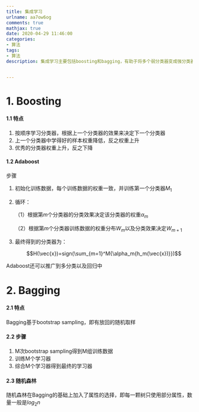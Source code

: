 ```yaml
---
title: 集成学习
urlname: aa7ow6og
comments: true
mathjax: true
date: 2020-04-29 11:46:00
categories:
- 算法
tags:
- 算法
description: 集成学习主要包括boosting和bagging，有助于将多个弱分类器变成强分类器


---
```


# 1. Boosting

#### 1.1 特点

1. 按顺序学习分类器，根据上一个分类器的效果来决定下一个分类器
2. 上一个分类器中学得好的样本权重降低，反之权重上升
3. 优秀的分类器权重上升，反之下降

#### 1.2 Adaboost

步骤

1. 初始化训练数据，每个训练数据的权重一致，并训练第一个分类器$M_1$

2. 循环：

   （1）根据第$m$个分类器的分类效果决定该分类器的权重$\alpha_{m}$

   （2）根据第$m$个分类器训练数据的权重分布$W_m$以及分类效果决定$W_{m+1}$

3. 最终得到的分类器为：

   $$H(\vec{x})=sign(\sum_{m=1}^M{\alpha_m{h_m(\vec{x})}})$$

Adaboost还可以推广到多分类以及回归中

# 2. Bagging

#### 2.1 特点

Bagging基于bootstrap sampling，即有放回的随机取样

#### 2.2 步骤

1. M次bootstrap sampling得到M组训练数据
2. 训练M个学习器
3. 综合M个学习器得到最终的学习器

#### 2.3 随机森林

随机森林在Bagging的基础上加入了属性的选择，即每一颗树只使用部分属性，数量一般是$log_2{n}$